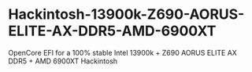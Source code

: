 # Hackintosh-13900k-Z690-AORUS-ELITE-AX-DDR5-AMD-6900XT
OpenCore EFI for a 100% stable Intel 13900k + Z690 AORUS ELITE AX DDR5 + AMD 6900XT Hackintosh
